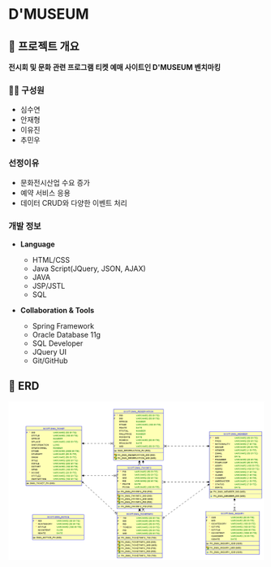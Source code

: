 # D'MUSEUM
## 📌 프로젝트 개요

**전시회 및 문화 관련 프로그램 티켓 예매 사이트인 D'MUSEUM 벤치마킹**

### 👩‍💻 구성원
* 심수연
* 안재형
* 이유진
* 추민우

### 선정이유
* 문화전시산업 수요 증가
* 예약 서비스 응용
* 데이터 CRUD와 다양한 이벤트 처리

### 개발 정보
* **Language**
   * HTML/CSS
   * Java Script(JQuery, JSON, AJAX)
   * JAVA
   * JSP/JSTL
   * SQL

* **Collaboration & Tools**
   * Spring Framework
   * Oracle Database 11g
   * SQL Developer
   * JQuery UI
   * Git/GitHub


## 📌 ERD

<img src = "./img/DMU_ERD.png">
